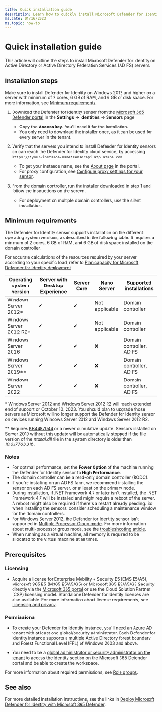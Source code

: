 ```yaml
---
title: Quick installation guide
description: Learn how to quickly install Microsoft Defender for Identity.
ms.date: 04/16/2023
ms.topic: how-to
---
```


# Quick installation guide

This article will outline the steps to install Microsoft Defender for Identity on Active Directory or Active Directory Federation Services (AD FS) servers.

<!--
For a short demonstration of how simple the installation process is, watch this video:
-->

## Installation steps

Make sure to install Defender for Identity on Windows 2012 and higher on a server with minimum of 2 cores, 6 GB of RAM, and 6 GB of disk space. For more information, see [Minimum requirements](#minimum-requirements).

1. Download the Defender for Identity sensor from the [Microsoft 365 Defender portal](https://security.microsoft.com) in the **Settings** -> **Identities** -> **Sensors** page.

    - Copy the **Access key**. You'll need it for the installation.
    - You only need to download the installer once, as it can be used for every server in the tenant.

1. Verify that the servers you intend to install Defender for Identity sensors on can reach the Defender for Identity cloud service,  by accessing `https://*your-instance-name*sensorapi.atp.azure.com`.

    - To get your instance name, see the [About page](https://security.microsoft.com/settings/identities) in the portal.
    - For proxy configuration, see [Configure proxy settings for your sensor](configure-proxy.md).

1. From the domain controller, run the installer downloaded in step 1 and follow the instructions on the screen.  

    - For deployment on multiple domain controllers, use the silent installation.

## Minimum requirements

The Defender for Identity sensor supports installation on the different operating system versions, as described in the following table. It requires a minimum of 2 cores, 6 GB of RAM, and 6 GB of disk space installed on the domain controller.

For accurate calculations of the resources required by your server according to your specific load, refer to [Plan capacity for Microsoft Defender for Identity deployment](capacity-planning.md).

| **Operating system version** | **Server with Desktop**  **Experience** | **Server**  **Core** | **Nano**  **Server** | **Supported**  **installations** |
| ---------------------------- | --------------------------------------- | -------------------- | -------------------- | -------------------------------- |
| Windows Server  2012*        | ✔                                       | ✔                    | Not  applicable      | Domain  controller               |
| Windows Server  2012 R2*     | ✔                                       | ✔                    | Not  applicable      | Domain  controller               |
| Windows Server  2016         | ✔                                       | ✔                    | ❌                    | Domain controller,  AD FS        |
| Windows Server  2019**       | ✔                                       | ✔                    | ❌                    | Domain controller,  AD FS        |
| Windows Server  2022         | ✔                                       | ✔                    | ❌                    | Domain controller,  AD FS        |

\* Windows Server 2012 and Windows Server 2012 R2 will reach extended end of support on October 10, 2023. You should plan to upgrade those servers as Microsoft will no longer support the Defender for Identity sensor on devices running Windows Server 2012 and Windows Server 2012 R2.

\*\* Requires [KB4487044](https://support.microsoft.com/topic/february-12-2019-kb4487044-os-build-17763-316-6502eb5d-dde8-6902-e149-27ef359ed616) or a newer cumulative update. Sensors installed on Server 2019 without this update will be automatically stopped if the file version of the *ntdsai.dll* file in the system directory is older than *10.0.17763.316*.

### Notes

- For optimal performance, set the **Power Option** of the machine running the Defender for Identity sensor to **High Performance**.
- The domain controller can be a read-only domain controller (RODC).
- If you're installing on an AD FS farm, we recommend installing the sensor on each AD FS server, or at least on the primary node.
- During installation, if .NET Framework 4.7 or later isn't installed, the .NET Framework 4.7 will be installed and might require a reboot of the server. A reboot might also be required if there's a restart already pending. So when installing the sensors, consider scheduling a maintenance window for the domain controllers.
- For Windows Server 2012, the Defender for Identity sensor isn't supported in [Multiple Processor Group mode](/windows/win32/procthread/processor-groups). For more information about multi-processor group mode, see the [troubleshooting article](troubleshooting-known-issues.md#multi-processor-group-mode).
- When running as a virtual machine, all memory is required to be allocated to the virtual machine at all times.

## Prerequisites

### Licensing

- Acquire a license for Enterprise Mobility + Security E5 (EMS E5/A5), Microsoft 365 E5 (M365 E5/A5/G5) or Microsoft 365 E5/A5/G5 Security directly via the [Microsoft 365 portal](https://www.microsoft.com/cloud-platform/enterprise-mobility-security-pricing) or use the Cloud Solution Partner (CSP) licensing model. Standalone Defender for Identity licenses are also available. For more information about license requirements, see [Licensing and privacy](/defender-for-identity/technical-faq#licensing-and-privacy).

### Permissions

- To create your Defender for Identity instance, you'll need an Azure AD tenant with at least one global/security administrator. Each Defender for Identity instance supports a multiple Active Directory forest boundary and Forest Functional Level (FFL) of Windows 2003 and above.

- You need to be a [global administrator or security administrator on the tenant](/azure/active-directory/users-groups-roles/directory-assign-admin-roles#available-roles) to access the Identity section on the Microsoft 365 Defender portal and be able to create the workspace.

For more information about required permissions, see [Role groups](role-groups.md).

## See also

For more detailed installation instructions, see the links in [Deploy Microsoft Defender for Identity with Microsoft 365 Defender](deploy-defender-identity.md).
